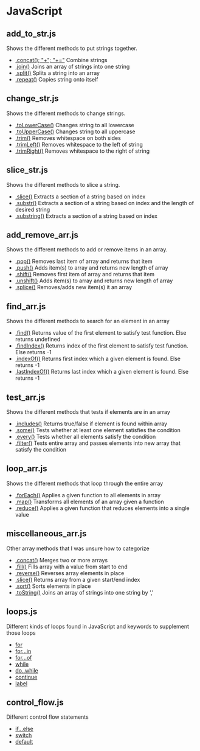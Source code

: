 # JavaScript

## add_to_str.js

Shows the different methods to put strings together.

- [.concat(); "+"; "+="](https://developer.mozilla.org/en-US/docs/Web/JavaScript/Reference/Global_Objects/String/concat) Combine strings
- [.join()](https://developer.mozilla.org/en-US/docs/Web/JavaScript/Reference/Global_Objects/Array/join) Joins an array of strings into one string
- [.split()](https://developer.mozilla.org/en-US/docs/Web/JavaScript/Reference/Global_Objects/String/split) Splits a string into an array
- [.repeat()](https://developer.mozilla.org/en-US/docs/Web/JavaScript/Reference/Global_Objects/String/repeat) Copies string onto itself

## change_str.js

Shows the different methods to change strings.

- [.toLowerCase()](https://developer.mozilla.org/en-US/docs/Web/JavaScript/Reference/Global_Objects/String/toLowerCase) Changes string to all lowercase
- [.toUpperCase()](https://developer.mozilla.org/en-US/docs/Web/JavaScript/Reference/Global_Objects/String/toUpperCase) Changes string to all uppercase
- [.trim()](https://developer.mozilla.org/en-US/docs/Web/JavaScript/Reference/Global_Objects/String/Trim) Removes whitespace on both sides
- [.trimLeft()](https://developer.mozilla.org/en-US/docs/Web/JavaScript/Reference/Global_Objects/String/TrimLeft) Removes whitespace to the left of string
- [.trimRight()](https://developer.mozilla.org/en-US/docs/Web/JavaScript/Reference/Global_Objects/String/TrimRight) Removes whitespace to the right of string

## slice_str.js

Shows the different methods to slice a string.

- [.slice()](https://developer.mozilla.org/en-US/docs/Web/JavaScript/Reference/Global_Objects/String/slice) Extracts a section of a string based on index
- [.substr()](https://developer.mozilla.org/en-US/docs/Web/JavaScript/Reference/Global_Objects/String/substr) Extracts a section of a string based on index and the length of desired string
- [.substring()](https://developer.mozilla.org/en-US/docs/Web/JavaScript/Reference/Global_Objects/String/substring) Extracts a section of a string based on index

## add_remove_arr.js

Shows the different methods to add or remove items in an array.

- [.pop()](https://developer.mozilla.org/en-US/docs/Web/JavaScript/Reference/Global_Objects/Array/pop) Removes last item of array and returns that item
- [.push()](https://developer.mozilla.org/en-US/docs/Web/JavaScript/Reference/Global_Objects/Array/push) Adds item(s) to array and returns new length of array
- [.shift()](https://developer.mozilla.org/en-US/docs/Web/JavaScript/Reference/Global_Objects/Array/shift) Removes first item of array and returns that item
- [.unshift()](https://developer.mozilla.org/en-US/docs/Web/JavaScript/Reference/Global_Objects/Array/unshift) Adds item(s) to array and returns new length of array
- [.splice()](https://developer.mozilla.org/en-US/docs/Web/JavaScript/Reference/Global_Objects/Array/splice) Removes/adds new item(s) it an array

## find_arr.js

Shows the different methods to search for an element in an array

- [.find()](https://developer.mozilla.org/en-US/docs/Web/JavaScript/Reference/Global_Objects/Array/find) Returns value of the first element to satisfy test function. Else returns undefined
- [.findIndex()](https://developer.mozilla.org/en-US/docs/Web/JavaScript/Reference/Global_Objects/Array/findIndex) Returns index of the first element to satisfy test function. Else returns -1
- [.indexOf()](https://developer.mozilla.org/en-US/docs/Web/JavaScript/Reference/Global_Objects/Array/indexOf) Returns first index which a given element is found. Else returns -1
- [.lastIndexOf()](https://developer.mozilla.org/en-US/docs/Web/JavaScript/Reference/Global_Objects/Array/lastIndexOf) Returns last index which a given element is found. Else returns -1

## test_arr.js

Shows the different methods that tests if elements are in an array

- [.includes()](https://developer.mozilla.org/en-US/docs/Web/JavaScript/Reference/Global_Objects/Array/includes) Returns true/false if element is found within array
- [.some()](https://developer.mozilla.org/en-US/docs/Web/JavaScript/Reference/Global_Objects/Array/some) Tests whether at least one element satisfies the condition
- [.every()](https://developer.mozilla.org/en-US/docs/Web/JavaScript/Reference/Global_Objects/Array/every) Tests whether all elements satisfy the condition
- [.filter()](https://developer.mozilla.org/en-US/docs/Web/JavaScript/Reference/Global_Objects/Array/filter) Tests entire array and passes elements into new array that satisfy the condition

## loop_arr.js

Shows the different methods that loop through the entire array

- [.forEach()](https://developer.mozilla.org/en-US/docs/Web/JavaScript/Reference/Global_Objects/Array/forEach) Applies a given function to all elements in array
- [.map()](https://developer.mozilla.org/en-US/docs/Web/JavaScript/Reference/Global_Objects/Array/map) Transforms all elements of an array given a function
- [.reduce()](https://developer.mozilla.org/en-US/docs/Web/JavaScript/Reference/Global_Objects/Array/Reduce) Applies a given function that reduces elements into a single value

## miscellaneous_arr.js

Other array methods that I was unsure how to categorize

- [.concat()](https://developer.mozilla.org/en-US/docs/Web/JavaScript/Reference/Global_Objects/Array/concat) Merges two or more arrays
- [.fill()](https://developer.mozilla.org/en-US/docs/Web/JavaScript/Reference/Global_Objects/Array/fill) Fills array with a value from start to end
- [.reverse()](https://developer.mozilla.org/en-US/docs/Web/JavaScript/Reference/Global_Objects/Array/reverse) Reverses array elements in place
- [.slice()](https://developer.mozilla.org/en-US/docs/Web/JavaScript/Reference/Global_Objects/Array/slice) Returns array from a given start/end index
- [.sort()](https://developer.mozilla.org/en-US/docs/Web/JavaScript/Reference/Global_Objects/Array/sort) Sorts elements in place
- [.toString()](https://developer.mozilla.org/en-US/docs/Web/JavaScript/Reference/Global_Objects/Array/toString) Joins an array of strings into one string by ','

## loops.js

Different kinds of loops found in JavaScript and keywords to supplement those loops

- [for](https://developer.mozilla.org/en-US/docs/Web/JavaScript/Reference/Statements/for)
- [for...in](https://developer.mozilla.org/en-US/docs/Web/JavaScript/Reference/Statements/for...in)
- [for...of](https://developer.mozilla.org/en-US/docs/Web/JavaScript/Reference/Statements/for...of)
- [while](https://developer.mozilla.org/en-US/docs/Web/JavaScript/Reference/Statements/while)
- [do..while](https://developer.mozilla.org/en-US/docs/Web/JavaScript/Reference/Statements/do...while)
- [continue](https://developer.mozilla.org/en-US/docs/Web/JavaScript/Reference/Statements/continue)
- [label](https://developer.mozilla.org/en-US/docs/Web/JavaScript/Reference/Statements/label)

## control_flow.js

Different control flow statements

- [if...else](https://developer.mozilla.org/en-US/docs/Web/JavaScript/Reference/Statements/if...else)
- [switch](https://developer.mozilla.org/en-US/docs/Web/JavaScript/Reference/Statements/switch)
- [default](https://developer.mozilla.org/en-US/docs/Web/JavaScript/Reference/Statements/default)
